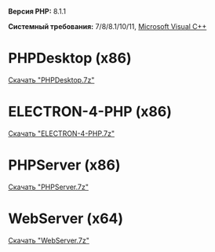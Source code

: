 **Версия PHP:** 8.1.1

**Системный требования:** 7/8/8.1/10/11, [Microsoft Visual C++](http://forum.oszone.net/thread-145766.html)

# PHPDesktop (x86)
[Скачать "PHPDesktop.7z"](https://cloud.mail.ru/public/T7Pd/RyaWyN3ko)

# ELECTRON-4-PHP (x86)
[Скачать "ELECTRON-4-PHP.7z"](https://cloud.mail.ru/public/aesz/p716C9rWd)

# PHPServer (x86)
[Скачать "PHPServer.7z"](https://cloud.mail.ru/public/5UyH/ZV5dEwe6X)

# WebServer (x64)
[Скачать "WebServer.7z"](https://cloud.mail.ru/public/MBVj/PfCG7Kquh)
